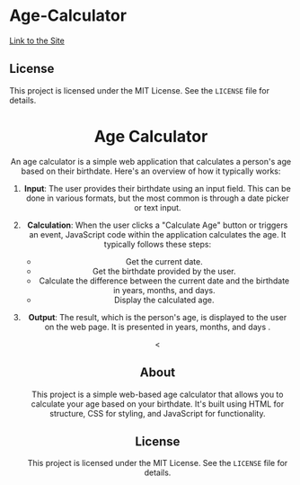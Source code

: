 # Age-Calculator
[Link to the Site](https://superlative-naiad-eed992.netlify.app)




<!DOCTYPE html>
<html>
<head>
    <title>Age Calculator README</title>
</head>
<body>
      <h2>License</h2>
        <p>This project is licensed under the MIT License. See the <code>LICENSE</code> file for details.</p>
    <header>
        <h1>Age Calculator</h1>
        <p> An age calculator is a simple web application that calculates a person's age based on their birthdate. Here's an overview of how it typically works:

1. **Input**: The user provides their birthdate using an input field. This can be done in various formats, but the most common is through a date picker or text input.<br>

2. **Calculation**: When the user clicks a "Calculate Age" button or triggers an event, JavaScript code within the application calculates the age. It typically follows these steps:<br>
   
   - Get the current date.
   - Get the birthdate provided by the user.
   - Calculate the difference between the current date and the birthdate in years, months, and days.
   - Display the calculated age.<br>

3. **Output**: The result, which is the person's age, is displayed to the user on the web page. It is presented in years, months, and days .</p>

   <
        <h2>About</h2>
        <p>This project is a simple web-based age calculator that allows you to calculate your age based on your birthdate. It's built using HTML for structure, CSS for styling, and JavaScript for functionality.</p>
           <h2>License</h2>
        <p>This project is licensed under the MIT License. See the <code>LICENSE</code> file for details.</p>

       
</body>
</html>

